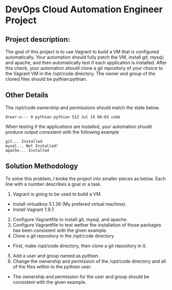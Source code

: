 # DevOps Cloud Automation Engineer Project

## Project description:

The goal of this project is to use Vagrant to build a VM that is configured automatically.  Your automation should fully patch the VM, install git; mysql; and apache, and then automatically test if each application is installed.  After this check, your automation should clone a git repository of your choice to the Vagrant VM in the /opt/code directory.  The owner and group of the cloned files should be pythian:pythian.

## Other Details

The /opt/code ownership and permissions should match the state below.

```
drwxr-x--- 0 pythian pythian 512 Jul 14 08:03 code
```

When testing if the applications are installed, your automation should produce output consistent with the following example

```
git... Installed
mysql... Not Installed!
apache... Installed
```
## Solution Methodology

To solve this problem, I broke the project into smaller pieces as below. Each line with a number describes a goal or a task. 

1. Vagrant is going to be used to build a VM.
  * Install virtualbox 5.1.26 (My prefered virtual machine).
  * Install Vagrant 1.9.7.
2. Configure Vagrantfile to install git, mysql, and apache.
3. Configure Vagrantfile to test wether the installation of those packages has been consistent with the given example.
4. Clone a git repository in the /opt/code directory
  * First, make /opt/code directory, then clone a git repository in it. 
5. Add a user and group named as *pythian*.
6. Change the ownership and permission of the /opt/code directory and all of the files within to the *pythian* user. 
  * The ownership and permission for the user and group should be consistent with the given example.


  

